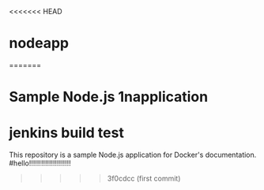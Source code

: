 <<<<<<< HEAD
# nodeapp
=======
# Sample Node.js 1napplication
# jenkins build test
This repository is a sample Node.js application for Docker's documentation.
#hello!!!!!!!!!!!!!!!!!!!!!
>>>>> 3f0cdcc (first commit)
